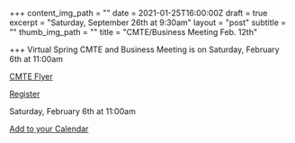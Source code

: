 +++
content_img_path = ""
date = 2021-01-25T16:00:00Z
draft = true
excerpt = "Saturday, September 26th at 9:30am"
layout = "post"
subtitle = ""
thumb_img_path = ""
title = "CMTE/Business Meeting Feb. 12th"

+++
Virtual Spring CMTE and Business Meeting is on Saturday, February 6th at 11:00am

[CMTE Flyer](/images/cmte_flyer_feb_2021.pdf)

[Register](https://forms.gle/x9KsEDSzv4nUUNR29)

Saturday, February 6th at 11:00am

[Add to your Calendar](/images/spring-cmte-and-business-meeting.ics)